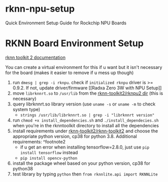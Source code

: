 # rknn-npu-setup
Quick Environment Setup Guide for Rockchip NPU Boards

# RKNN Board Environment Setup
[rknn toolkit 2 documentation](https://github.com/airockchip/rknn-toolkit2/tree/master/doc)

You can create a virtual environment for this if u want but it isn't necessary for the board (makes it easier to remove if u mess up though)

1. run `dmesg | grep -i rknpu`. check if `initialized rknpu` driver is >= 0.9.2. If not, update driver/firmware [[Radxa Zero 3W with NPU Setup]]
2. move `librknnrt.so` to `/usr/lib` from the [rknn-toolkit2/rknpu2 dir](https://github.com/airockchip/rknn-toolkit2/tree/master/rknpu2/runtime/Linux/librknn_api/aarch64) (this is necessary)
3. query librknnrt.so library version (use `uname -s` or `uname -m` to check system type)
	- `strings /usr/lib/librknnrt.so | grep -i "librknnrt version"`
4. run `chmod +x install_dependencies.sh` and `./install_dependecies.sh` when you're in the rknntoolkit directory to install all the dependencies
5. install requirements under [rknn-toolkit2/rknn-toolkit2](https://github.com/airockchip/rknn-toolkit2/tree/master/rknn-toolkit2/packages) and choose the appropriate python version, cp38 for python 3.8. Additional requirements: ^footnote2
	- if u get an error when installing tensorflow=2.8.0, just use `pip install tensorflow` instead
	- `pip install opencv-python`
6. install the package wheel based on your python version, cp38 for python38
7. test library by typing `python` then `from rknnlite.api import RKNNLite`

